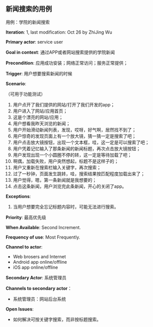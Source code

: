## 新闻搜索的用例

用例：学院的新闻搜索

**Iteration**: 1, last modification: Oct 26 by ZhiJing Wu

**Primary actor**: service user

**Goal in context**: 通过APP或者网站搜索提供的学院新闻

**Precondition**: 应用成功安装；网络正常访问；服务正常提供；

**Trigger**: 用户想要搜索新闻的时候

**Scenario**:

（可用于功能测试）

1. 用户点开了我们提供的网站/打开了我们开发的app；
2. 用户进入了网站/应用首页；
3. 这是个漂亮的网站/应用；
4. 用户想看我昨天浏览的新闻；
5. 用户开始滑动新闻列表，发现，哎呀，好气啊，居然找不到了；
6. 用户惊奇的发现页面上有一个放大镜，猜一猜一定是搜索了吧；
7. 用户点击放大镜按钮，出现一个文本框，哇，这一定是可以搜索了吧；
8. 用户凭着记忆输入了那条新闻的新闻标题，再次点击放大镜按钮；
9. 用户发现出现一个小圆圈不停的转，这一定是等待加载了吧；
10. 啊偶，加载失败，用户突然想起，标题不是这样子的；
11. 用户又重新在搜索栏输入关键字，再次搜索；
10. 过了一秒钟，页面发生跳转，哇，搜索结果按匹配程度加载出来了；
11. 用户觉得，嗯，第一条新闻就是我想要的；
12. 点击这条新闻，用户浏览完此条新闻，开心的关闭了app。

**Exceptions**:


1. 当用户想要完全忘记标题内容时，可能无法进行搜索。

**Priority**: 最高优先级

**When Available**: Second Increment.

**Frequency of use**: Most Frequently.

**Channel to actor**:

* Web brosers and Internet 
* Android app online/offline
* iOS app online/offline

**Secondary Actor**: 系统管理员

**Channels to secondary actor**：

* 系统管理员：网站后台系统

**Open Issues**:


* 如何解决可按关键字搜索，而非按标题搜索。